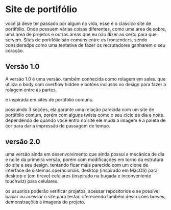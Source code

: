 # Site de portifólio

você já deve ter passado por algum na vida, esse é o classico site de portifólio. Onde possuem várias coisas diferentes, como uma area de sobre, uma area de projetos e outras áreas que eu não dizer ao certo para que servem. Sites de portifólio são comuns entre os frontenders, sendo consideradps como uma tentativa de fazer os recrutadores ganharem o seu coração.

Versão 1.0
-

A versão 1.0 é uma versão. também conhecida como rolagem em salas. que utiliza o body com overflow hidden e botões inclusos no design para fazer a rolagem entre as partes.

é inspirada em sites de portifólio comuns.

possuindo 3 seções, ela garante uma relação parecida com um site de portifólio comum, porém com alguns twists como o seu ciclo de dia e noite. dependendo de quando você entra no site ele muda a imagem e a paleta de cor para dar a impressão de passagem de tempo.

versão 2.0
-

uma versão ainda em desenvolvimento que ainda possui a mecânica de dia e noite da primeira versão, porém com modificações em torno da estrutura do site e seu design. tentando ficar mais parecido com um clone de interface de sistemas operacionais. desktop (inspirado em MacOS) para desktop e (em breve) celulares (inspirado na bugada e inconveniente touchwiz) para celulares.

os usuarios poderão verificar projetos, acessar repositorios e se possível baixar ou acessar o site para testar. oferecendo também descrições breves, demonstrações e imagens do projeto.